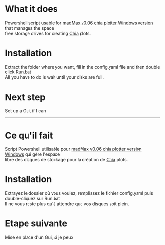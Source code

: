 # What it does

Powershell script usable for <a href="https://github.com/stotiks/chia-plotter/releases" target="_blank" />madMax v0.06 chia plotter Windows version</a> that manages the space<br> 
free storage drives for creating <a href="https://www.chia.net/" target="_blank" />Chia</a> plots.

# Installation

Extract the folder where you want, fill in the config.yaml file and then double click Run.bat<br>
All you have to do is wait until your disks are full.

# Next step

Set up a Gui, if I can

----------------------------------------------------------------------------------------------------------------------------------------------------------------

# Ce qu'il fait

Script Powershell utilisable pour <a href="https://github.com/stotiks/chia-plotter/releases" target="_blank" />madMax v0.06 chia plotter version Windows</a> qui gère l'espace<br> 
libre des disques de stockage pour la création de <a href="https://www.chia.net/" target="_blank" />Chia</a> plots.

# Installation

Extrayez le dossier où vous voulez, remplissez le fichier config.yaml puis double-cliquez sur Run.bat<br>
Il ne vous reste plus qu'à attendre que vos disques soit plein.

# Etape suivante

Mise en place d'un Gui, si je peux
